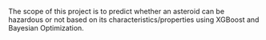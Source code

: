 The scope of this project is to predict whether an asteroid can be hazardous or not based on its characteristics/properties using XGBoost and Bayesian Optimization.